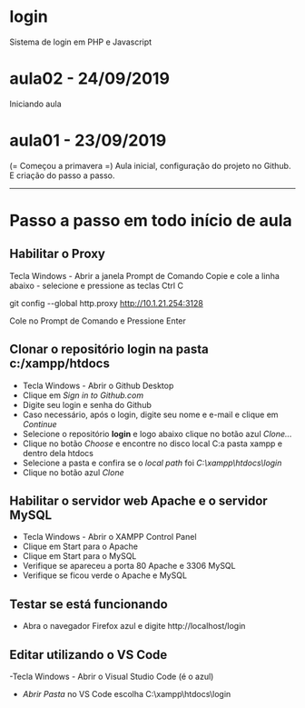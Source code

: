 # login
Sistema de login em PHP e Javascript

# aula02 - 24/09/2019
Iniciando aula 

# aula01 - 23/09/2019
(= Começou a primavera =)
Aula inicial, configuração do projeto no Github.
E criação do passo a passo.

---
# Passo a passo em todo início de aula 

## Habilitar o Proxy
  Tecla Windows - Abrir a janela Prompt de Comando
  Copie e cole a linha abaixo - selecione e pressione as teclas Ctrl C

  git config --global http.proxy http://10.1.21.254:3128
  
  Cole no Prompt de Comando e
  Pressione Enter
  
  ## Clonar o repositório **login** na pasta **c:/xampp/htdocs**
  - Tecla Windows - Abrir o Github Desktop
  - Clique em *Sign in to Github.com*
  - Digite seu login e senha do Github
  - Caso necessário, após o login, digite seu nome e e-mail e clique em *Continue*
  - Selecione o repositório **login** e logo abaixo clique no botão azul *Clone...*
  - Clique no botão *Choose* e encontre no disco local C:a pasta xampp e dentro dela htdocs
  - Selecione a pasta e confira se o *local path* foi *C:\xampp\htdocs\login*
  - Clique no botão azul *Clone*
    
  ## Habilitar o servidor web **Apache** e o servidor **MySQL**
  - Tecla Windows - Abrir o XAMPP Control Panel
  - Clique em Start para o Apache
  - Clique em Start para o MySQL
  - Verifique se apareceu a porta 80 Apache e 3306 MySQL
  - Verifique se ficou verde o Apache e MySQL
  
  ## Testar se está funcionando
  - Abra o navegador Firefox azul e digite http://localhost/login
  
  ## Editar utilizando o VS Code
  -Tecla Windows - Abrir o Visual Studio Code (é o azul)
  - *Abrir Pasta* no VS Code escolha C:\xampp\htdocs\login
  
